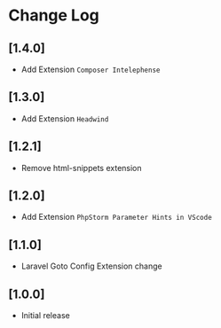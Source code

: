 # Change Log
## [1.4.0]

- Add Extension `Composer Intelephense`

## [1.3.0]

- Add Extension ```Headwind```

## [1.2.1]

- Remove html-snippets extension

## [1.2.0]

- Add Extension ```PhpStorm Parameter Hints in VScode```
## [1.1.0]

- Laravel Goto Config Extension change
## [1.0.0]

- Initial release